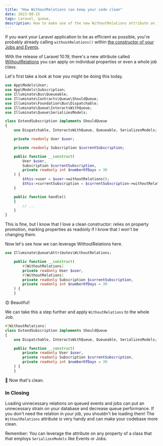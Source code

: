 ```yaml
---
title: "How WithoutRelations can keep your code clean"
date: 2023-08-15
tags: Laravel, queue, 
description: How to make use of the new WithoutRelations attribute on jobs and events.
---
```


If you want your Laravel application to be as efficient as possible, you're probably already calling `withoutRelations()` within [the constructor of your Jobs and Events](https://laravel.com/docs/10.x/queues#handling-relationships).

With the release of Laravel 10.19, there's a new attribute called [WithoutRelations](https://github.com/laravel/framework/blob/b8557e4a708a1bd2bc8229bd53feecfa2ac1c6fb/src/Illuminate/Queue/Attributes/WithoutRelations.php) you can apply on individual properties or even a whole job class.

Let's first take a look at how you might be doing this today.

```php
use App\Models\User;
use App\Models\Subscription;
use Illuminate\Bus\Queueable;
use Illuminate\Contracts\Queue\ShouldQueue;
use Illuminate\Foundation\Bus\Dispatchable;
use Illuminate\Queue\InteractsWithQueue;
use Illuminate\Queue\SerializesModels;

class ExtendSubscription implements ShouldQueue
{
    use Dispatchable, InteractsWithQueue, Queueable, SerializesModels;

    private readonly User $user;

    private readonly Subscription $currentSubscription;

    public function __construct(
        User $user,
        Subscription $currentSubscription,
        private readonly int $numberOfDays = 30
    ) {
        $this->user = $user->withoutRelations();
        $this->currentSubscription = $currentSubscription->withoutRelations();
    }

    public function handle()
    {
        // ...
    }
}
```

This is fine, but I know that I love a clean constructor: relies on property promotion, marking properties as readonly if I know that I won't be changing them.

Now let's see how we can leverage WithoutRelations here.

```php
use Illuminate\Queue\Attributes\WithoutRelations;

    public function __construct(
        #[WithoutRelations]
        private readonly User $user,
        #[WithoutRelations]
        private readonly Subscription $currentSubscription,
        private readonly int $numberOfDays = 30
    ) {
    }
```

😍 Beautiful!

We can take this a step further and apply `WithoutRelations` to the whole Job.

```php
#[WithoutRelations]
class ExtendSubscription implements ShouldQueue
{
    use Dispatchable, InteractsWithQueue, Queueable, SerializesModels;

    public function __construct(
        private readonly User $user,
        private readonly Subscription $currentSubscription,
        private readonly int $numberOfDays = 30
    ) {
    }
```

🧹 Now that's clean.

### In Closing
Loading unnecessary relations on queued events and jobs can put an unnecessary strain on your database and decrease queue performance.  If you don't need the relation in your job, you shouldn't be loading them!  The `WithoutRelations` attribute is very handy and can make your codebase more clean.

Remember: You can leverage the attribute on any property of a class that that employs `SerializesModels` like Events or Jobs.
